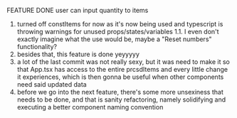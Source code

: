 FEATURE DONE user can input quantity to items
1. turned off constItems for now as it's now being used and typescript is throwing warnings for unused props/states/variables
  1.1. I even don't exactly imagine what the use would be, maybe a "Reset numbers" functionality?
2. besides that, this feature is done yeyyyyy
3. a lot of the last commit was not really sexy, but it was need to make it so that App.tsx has access to the entire prcsdItems and every little change it experiences, which is then gonna be useful when other components need said updated data
4. before we go into the next feature, there's some more unsexiness that needs to be done, and that is sanity refactoring, namely solidifying and executing a better component naming convention